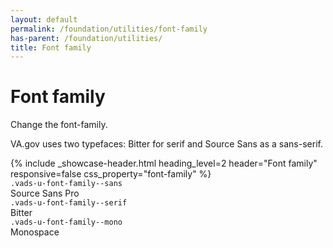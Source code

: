 ```yaml
---
layout: default
permalink: /foundation/utilities/font-family
has-parent: /foundation/utilities/
title: Font family
---
```


# Font family

<div class="va-introtext" markdown="1">
Change the font-family.
</div>

VA.gov uses two typefaces: Bitter for serif and Source Sans as a sans-serif.

<div class="site-showcase">
{%
  include _showcase-header.html
  heading_level=2
  header="Font family"
  responsive=false
  css_property="font-family"
%}
  <div class="vads-grid-row vads-u-flex-direction--column">
    <div class="vads-grid-col site-showcase__col vads-u-display--flex tablet:vads-u-align-items--center vads-u-flex-direction--column tablet:vads-u-flex-direction--row" style="border-top:none;">
      <div><code class="code">.vads-u-font-family--sans</code></div>
      <div class="tablet:vads-u-margin-left--auto">
        <span class="vads-u-font-family--sans vads-u-font-size--2xl">Source Sans Pro</span>
      </div>
    </div>
    <div class="vads-grid-col site-showcase__col vads-u-display--flex tablet:vads-u-align-items--center vads-u-flex-direction--column tablet:vads-u-flex-direction--row">
      <div><code class="code">.vads-u-font-family--serif</code></div>
      <div class="tablet:vads-u-margin-left--auto">
        <span class="vads-u-font-family--serif vads-u-font-size--2xl">Bitter</span>
      </div>
    </div>
    <div class="vads-grid-col site-showcase__col vads-u-display--flex tablet:vads-u-align-items--center vads-u-flex-direction--column tablet:vads-u-flex-direction--row">
      <div><code class="code">.vads-u-font-family--mono</code></div>
      <div class="tablet:vads-u-margin-left--auto">
        <span class="vads-u-font-family--mono vads-u-font-size--2xl">Monospace</span>
      </div>
    </div>
  </div>
</div>
